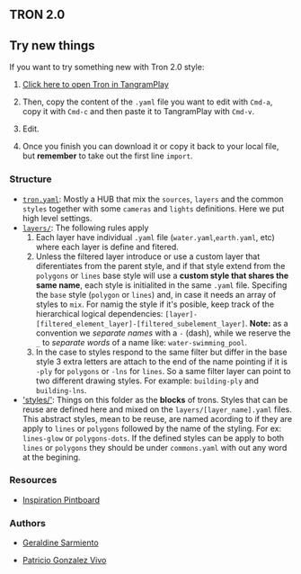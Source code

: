 ## TRON 2.0

## Try new things

If you want to try something new with Tron 2.0 style:

1. [Click here to open Tron in TangramPlay](https://mapzen.com/tangram/play/?scene=https%3A%2F%2Fgist.githubusercontent.com%2Fanonymous%2F1ead441ee35e5a18741437dea7916f33%2Fraw%2F547146cf5a975a8b4e1eba84eba77df9b8a625b5%2Fscene.yaml#8/40.574/-74.051)

2. Then, copy the content of the `.yaml` file you want to edit with `Cmd-a`, copy it with `Cmd-c` and then paste it to TangramPlay with `Cmd-v`.

3. Edit.

4. Once you finish you can download it or copy it back to your local file, but **remember** to take out the first line `import`.

### Structure

- [`tron.yaml`](scene/tron.yaml): Mostly a HUB that mix the `sources`, `layers` and the common `styles` together with some `cameras` and `lights` definitions. Here we put high level settings.
 - [`layers/`](scene/layers): The following rules apply
    1. Each layer have individual `.yaml` file (`water.yaml`,`earth.yaml`, etc) where each layer is define and fitered. 
    2. Unless the filtered layer introduce or use a custom layer that diferentiates from the parent style, and if that style extend from the `polygons` or `lines` base style will use a **custom style that shares the same name**, each style is initialited in the same `.yaml` file. Specifing the `base` style (`polygon` or `lines`) and, in case it needs an array of styles to `mix`. For namig the style if it's posible, keep track of the hierarchical logical dependencies: `[layer]-[filtered_element_layer]-[filtered_subelement_layer]`. **Note:** as a convention we *separate names* with a `-` (dash), while we reserve the `_` to *separate words* of a name like: `water-swimming_pool`. 
    3. In the case to styles respond to the same filter but differ in the base style 3 extra letters are attach to the end of the name pointing if it is `-ply` for `polygons` or `-lns` for `lines`. So a same filter layer can point to two different drawing styles. For example: `building-ply` and `building-lns`.  
 - ['styles/'](scene/styles): Things on this folder as the **blocks** of trons. Styles that can be reuse are defined here and mixed on the `layers/[layer_name].yaml` files. This abstract styles, mean to be reuse, are named acording to if they are apply to `lines` or `polygons` followed by the name of the styling. For ex: `lines-glow` or `polygons-dots`. If the defined styles can be apply to both `lines` or `polygons` they should be under `commons.yaml` with out any word at the begining.  

### Resources

- [Inspiration Pintboard](https://www.pinterest.com/patriciogonzv/tron-20/)

### Authors

- [Geraldine Sarmiento](https://twitter.com/sensescape)

- [Patricio Gonzalez Vivo](https://twitter.com/patriciogv)
